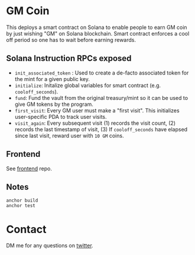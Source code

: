 # GM Coin

This deploys a smart contract on Solana to enable people to earn GM coin by just wishing "GM" on Solana blockchain.
Smart contract enforces a cool off period so one has to wait before earning rewards.

## Solana Instruction RPCs exposed

* `init_associated_token` : Used to create a de-facto associated token for the mint for a given public key.
* `initialize`: Initalize global variables for smart contract (e.g. `cooloff_seconds`).
* `fund`: Fund the vault from the original treasury/mint so it can be used to give GM tokens by the program.
* `first_visit`: Every GM user must make a "first visit". This initializes user-specific PDA to track user visits.
* `visit_again`: Every subsequent visit (1) records the visit count, (2) records the last timestamp of visit, (3) If `cooloff_seconds` have elapsed since last visit, reward user with `10 GM` coins.

## Frontend

See [frontend](https://github.com/maddyonline/gm-coin-frontend) repo.

## Notes

```
anchor build
anchor test
```
# Contact

DM me for any questions on [twitter](https://twitter.com/madhavjha).